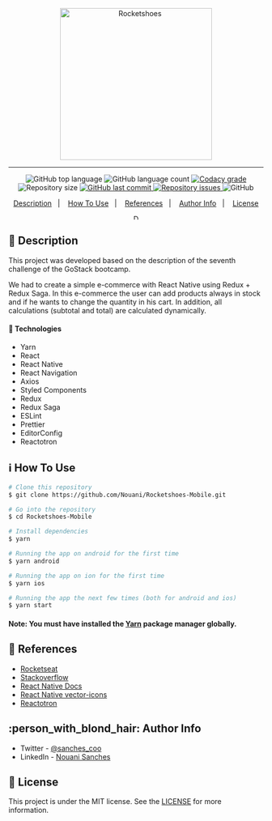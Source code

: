 <p align="center">
  <img alt="Rocketshoes" src="https://user-images.githubusercontent.com/49238044/77218472-51890280-6b0a-11ea-9b85-e3dfc2678c3a.png" width="300px"/>
</p>

---

<p align="center">
  <img alt="GitHub top language" src="https://img.shields.io/github/languages/top/Nouani/Rocketshoes-Mobile.svg">

  <img alt="GitHub language count" src="https://img.shields.io/github/languages/count/Nouani/Rocketshoes-Mobile.svg">

  <a href="https://www.codacy.com/app/Nouani/Rocketshoes-Mobile?utm_source=github.com&amp;utm_medium=referral&amp;utm_content=Nouani/Rocketshoes-Mobile&amp;utm_campaign=Badge_Grade">
    <img alt="Codacy grade" src="https://img.shields.io/codacy/grade/1b577a07dda843aba09f4bc55d1af8fc.svg">
  </a>

  <img alt="Repository size" src="https://img.shields.io/github/repo-size/Nouani/Rocketshoes-Mobile.svg">
  <a href="https://github.com/Nouani/Rocketshoes-Mobile/commits/master">
    <img alt="GitHub last commit" src="https://img.shields.io/github/last-commit/Nouani/Rocketshoes-Mobile.svg">
  </a>

  <a href="https://github.com/Nouani/Rocketshoes-Mobile/issues">
    <img alt="Repository issues" src="https://img.shields.io/github/issues/Nouani/Rocketshoes-Mobile.svg">
  </a>

  <img alt="GitHub" src="https://img.shields.io/github/license/Nouani/Rocketshoes-Mobile.svg">
</p>


<p align="center">
  <a href="#page_with_curl-description">Description</a>&nbsp;&nbsp;&nbsp;|&nbsp;&nbsp;&nbsp;
  <a href="#information_source-how-to-use">How To Use</a>&nbsp;&nbsp;&nbsp;|&nbsp;&nbsp;&nbsp;
  <a href="#blue_book-references">References</a>&nbsp;&nbsp;&nbsp;|&nbsp;&nbsp;&nbsp;
  <a href="#person_with_blond_hair-author-info">Author Info</a>&nbsp;&nbsp;&nbsp;|&nbsp;&nbsp;&nbsp;
  <a href="#memo-license">License</a>
</p>

<p align="center">
  <img alt="Demo" src="https://user-images.githubusercontent.com/49238044/77218679-ad548b00-6b0c-11ea-9378-c4bef07c5f62.gif"
  style="height: 10px;"/>
</p>

## :page_with_curl: Description

This project was developed based on the description of the seventh challenge of the GoStack bootcamp.

We had to create a simple e-commerce with React Native using Redux + Redux Saga. In this e-commerce the user can add products always in stock and if he wants to change the quantity in his cart. In addition, all calculations (subtotal and total) are calculated dynamically.

#### :rocket: Technologies

- Yarn
- React
- React Native
- React Navigation
- Axios
- Styled Components
- Redux
- Redux Saga
- ESLint
- Prettier
- EditorConfig
- Reactotron
## :information_source: How To Use

```bash
# Clone this repository
$ git clone https://github.com/Nouani/Rocketshoes-Mobile.git

# Go into the repository
$ cd Rocketshoes-Mobile

# Install dependencies
$ yarn

# Running the app on android for the first time
$ yarn android

# Running the app on ion for the first time
$ yarn ios

# Running the app the next few times (both for android and ios)
$ yarn start
```

#### Note: You must have installed the [Yarn](https://yarnpkg.com/) package manager globally.

## :blue_book: References

- [Rocketseat](https://docs.rocketseat.dev/)
- [Stackoverflow](https://stackoverflow.com/)
- [React Native Docs](https://facebook.github.io/react-native/)
- [React Native vector-icons](https://github.com/oblador/react-native-vector-icons)
- [Reactotron](https://github.com/infinitered/reactotron)

## :person_with_blond_hair: Author Info

- Twitter - [@sanches_coo](https://twitter.com/sanches_coo)
- LinkedIn - [Nouani Sanches](https://www.linkedin.com/in/nouani-sanches-a8b39419b/m)

## :memo: License
This project is under the MIT license. See the [LICENSE](https://github.com/Nouani/Rocketshoes-Mobile/blob/master/LICENSE) for more information.
